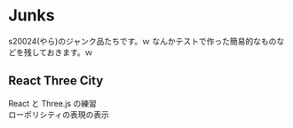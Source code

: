 # Junks

s20024(やら)のジャンク品たちです。ｗ
なんかテストで作った簡易的なものなどを残しておきます。ｗ

## React Three City

React と Three.js の練習  
ローポリシティの表現の表示
